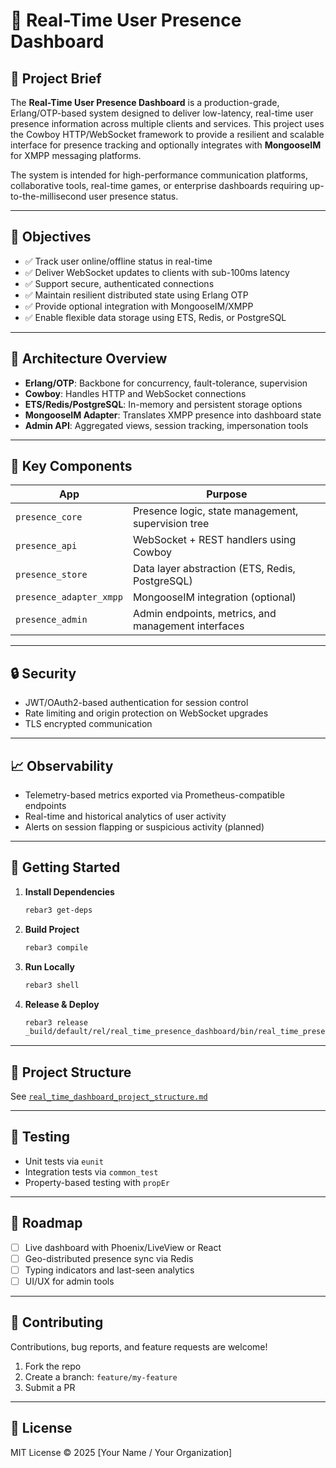 
# 📡 Real-Time User Presence Dashboard

## 📝 Project Brief

The **Real-Time User Presence Dashboard** is a production-grade, Erlang/OTP-based system designed to deliver low-latency, real-time user presence information across multiple clients and services. This project uses the Cowboy HTTP/WebSocket framework to provide a resilient and scalable interface for presence tracking and optionally integrates with **MongooseIM** for XMPP messaging platforms.

The system is intended for high-performance communication platforms, collaborative tools, real-time games, or enterprise dashboards requiring up-to-the-millisecond user presence status.

---

## 🎯 Objectives

- ✅ Track user online/offline status in real-time
- ✅ Deliver WebSocket updates to clients with sub-100ms latency
- ✅ Support secure, authenticated connections
- ✅ Maintain resilient distributed state using Erlang OTP
- ✅ Provide optional integration with MongooseIM/XMPP
- ✅ Enable flexible data storage using ETS, Redis, or PostgreSQL

---

## 🧱 Architecture Overview

- **Erlang/OTP**: Backbone for concurrency, fault-tolerance, supervision
- **Cowboy**: Handles HTTP and WebSocket connections
- **ETS/Redis/PostgreSQL**: In-memory and persistent storage options
- **MongooseIM Adapter**: Translates XMPP presence into dashboard state
- **Admin API**: Aggregated views, session tracking, impersonation tools

---

## 🧩 Key Components

| App                     | Purpose                                                             |
|-------------------------|---------------------------------------------------------------------|
| `presence_core`         | Presence logic, state management, supervision tree                 |
| `presence_api`          | WebSocket + REST handlers using Cowboy                             |
| `presence_store`        | Data layer abstraction (ETS, Redis, PostgreSQL)                    |
| `presence_adapter_xmpp` | MongooseIM integration (optional)                                  |
| `presence_admin`        | Admin endpoints, metrics, and management interfaces                |

---

## 🔒 Security

- JWT/OAuth2-based authentication for session control
- Rate limiting and origin protection on WebSocket upgrades
- TLS encrypted communication

---

## 📈 Observability

- Telemetry-based metrics exported via Prometheus-compatible endpoints
- Real-time and historical analytics of user activity
- Alerts on session flapping or suspicious activity (planned)

---

## 🚀 Getting Started

1. **Install Dependencies**  

   ```bash
   rebar3 get-deps
   ```

2. **Build Project**  

   ```bash
   rebar3 compile
   ```

3. **Run Locally**  

   ```bash
   rebar3 shell
   ```

4. **Release & Deploy**  

   ```bash
   rebar3 release
   _build/default/rel/real_time_presence_dashboard/bin/real_time_presence_dashboard console
   ```

---

## 📁 Project Structure

See [`real_time_dashboard_project_structure.md`](./real_time_dashboard_project_structure.md)

---

## 🧪 Testing

- Unit tests via `eunit`
- Integration tests via `common_test`
- Property-based testing with `propEr`

---

## 🔮 Roadmap

- [ ] Live dashboard with Phoenix/LiveView or React
- [ ] Geo-distributed presence sync via Redis
- [ ] Typing indicators and last-seen analytics
- [ ] UI/UX for admin tools

---

## 🤝 Contributing

Contributions, bug reports, and feature requests are welcome!

1. Fork the repo
2. Create a branch: `feature/my-feature`
3. Submit a PR

---

## 📄 License

MIT License © 2025 [Your Name / Your Organization]
